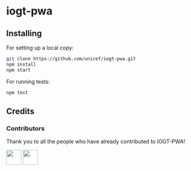 # iogt-pwa

## Installing

For setting up a local copy:

```bash
git clone https://github.com/unicef/iogt-pwa.git
npm install
npm start
```

For running tests:

```bash
npm test
```



## Credits


### Contributors

Thank you to all the people who have already contributed to IOGT-PWA!


<a href="https://github.com/bppanwar"><img src="https://avatars1.githubusercontent.com/u/6149957?v=4" width=40></a>
<a href="https://github.com/nathanbaleeta"><img src="https://avatars2.githubusercontent.com/u/8824104?v=4" width=40></a>
            

